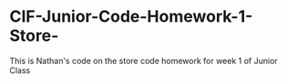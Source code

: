 # CIF-Junior-Code-Homework-1-Store-
This is Nathan's code on the store code homework for week 1 of Junior Class
